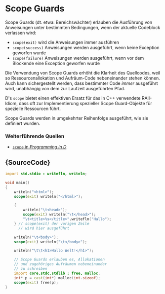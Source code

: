# Scope Guards

Scope Guards (dt. etwa: Bereichswächter) erlauben die Ausführung
von Anweisungen unter bestimmten Bedingungen, wenn der aktuelle
Codeblock verlassen wird:

* `scope(exit)` wird die Anweisungen immer ausführen
* `scope(success)` Anweisungen werden ausgeführt, wenn keine 
  Exception geworfen wurde
* `scope(failure)` Anweisungen werden ausgeführt, wenn vor
  dem Blockende eine Exception geworfen wurde

Die Verwendung von Scope Guards erhöht die Klarheit des Quellcodes, weil 
so Ressourcenallokation und Aufräum-Code nebeneinander stehen können.
Auch kann sichergestellt werden, dass bestimmter Code *immer*
ausgeführt wird, unabhängig von dem zur Laufzeit ausgeführten Pfad.

D's `scope` bietet einen effektiven Ersatz für das in C++ 
verwendete RAII-Idiom, dass oft zur Implementierung spezieller Scope 
Guard-Objekte für spezielle Ressourcen führt.

Scope Guards werden in umgekehrter Reihenfolge ausgeführt, wie sie
definiert wurden.

### Weiterführende Quellen

- [`scope` in _Programming in D_](http://ddili.org/ders/d.en/scope.html)

## {SourceCode}

```d
import std.stdio : writefln, writeln;

void main()
{
    writeln("<html>");
    scope(exit) writeln("</html>");

    {
        writeln("\t<head>");
        scope(exit) writeln("\t</head>");
        "\t<title>%s</title>".writefln("Hallo");
    } // scope(exit) der vorigen Zeile
      // wird hier ausgeführt

    writeln("\t<body>");
    scope(exit) writeln("\t</body>");

    writeln("\t\t<h1>Hallo Welt!</h1>");

    // Scope Guards erlauben es, Allokationen
    // und zugehöriges Aufräumen nebeneinander
    // zu schreiben
    import core.stdc.stdlib : free, malloc;
    int* p = cast(int*) malloc(int.sizeof);
    scope(exit) free(p);
}
```

